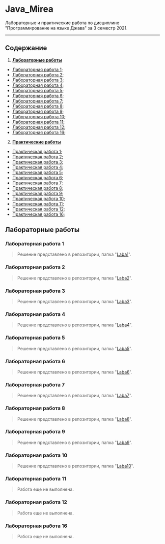 # Java_Mirea
Лабораторные и практические работа по дисциплине "Программирование на языке Джава" за 3 семестр 2021.

----
## Содержание
1. [**Лабораторные работы**](#labs)
  + [Лабораторная работа 1](#lab1);
  + [Лабораторная работа 2](#lab2);
  + [Лабораторная работа 3](#lab3);
  + [Лабораторная работа 4](#lab4);
  + [Лабораторная работа 5](#lab5);
  + [Лабораторная работа 6](#lab6);
  + [Лабораторная работа 7](#lab7);
  + [Лабораторная работа 8](#lab8);
  + [Лабораторная работа 9](#lab9);
  + [Лабораторная работа 10](#lab10);
  + [Лабораторная работа 11](#lab11);
  + [Лабораторная работа 12](#lab12);
  + [Лабораторная работа 16](#lab10);
2. [**Практические работы**](#prs)
  + [Практическая работа 1](#pr1);
  + [Практическая работа 2](#pr2);
  + [Практическая работа 3](#pr3);
  + [Практическая работа 4](#pr4);
  + [Практическая работа 5](#pr5);
  + [Практическая работа 6](#pr6);
  + [Практическая работа 7](#pr7);
  + [Практическая работа 8](#pr8);
  + [Практическая работа 9](#pr9);
  + [Практическая работа 10](#pr10);
  + [Практическая работа 11](#pr11);
  + [Практическая работа 12](#pr12);
  + [Практическая работа 16](#pr16);
  
  
## <a name="labs"></a>Лабораторные работы

### <a name="lab1"></a>Лабораторная работа 1
> Решение представлено в репозитории, папка "[Laba1](https://github.com/Biliwiske/Java_3_semestr/tree/main/Laba_1 "Лабораторная 1")".

### <a name="lab2"></a>Лабораторная работа 2
> Решение представлено в репозитории, папка "[Laba2](https://github.com/Biliwiske/Java_3_semestr/tree/main/Laba_2 "Лабораторная 2")".

### <a name="lab3"></a>Лабораторная работа 3
> Решение представлено в репозитории, папка "[Laba3](https://github.com/Biliwiske/Java_3_semestr/tree/main/Laba_3 "Лабораторная 3")".

### <a name="lab4"></a>Лабораторная работа 4
> Решение представлено в репозитории, папка "[Laba4](https://github.com/Biliwiske/Java_3_semestr/tree/main/Laba_4 "Лабораторная 4")".

### <a name="lab5"></a>Лабораторная работа 5
> Решение представлено в репозитории, папка "[Laba5](https://github.com/Biliwiske/Java_3_semestr/tree/main/Laba_5 "Лабораторная 5")".

### <a name="lab6"></a>Лабораторная работа 6
> Решение представлено в репозитории, папка "[Laba6](https://github.com/Biliwiske/Java_3_semestr/tree/main/Laba_6 "Лабораторная 6")".

### <a name="lab7"></a>Лабораторная работа 7
> Решение представлено в репозитории, папка "[Laba7](https://github.com/Biliwiske/Java_3_semestr/tree/main/Laba_7 "Лабораторная 7")".

### <a name="lab8"></a>Лабораторная работа 8
> Решение представлено в репозитории, папка "[Laba8](https://github.com/Biliwiske/Java_3_semestr/tree/main/Laba_8 "Лабораторная 8")".

### <a name="lab9"></a>Лабораторная работа 9
> Решение представлено в репозитории, папка "[Laba9](https://github.com/Biliwiske/Java_3_semestr/tree/main/Laba_9 "Лабораторная 9")".

### <a name="lab10"></a>Лабораторная работа 10
> Решение представлено в репозитории, папка "[Laba10](https://github.com/Biliwiske/Java_3_semestr/tree/main/Laba_10 "Лабораторная 10")".

### <a name="lab11"></a>Лабораторная работа 11
> Работа еще не выполнена.

### <a name="lab12"></a>Лабораторная работа 12
> Работа еще не выполнена.
 
### <a name="lab16"></a>Лабораторная работа 16
> Работа еще не выполнена.
 

